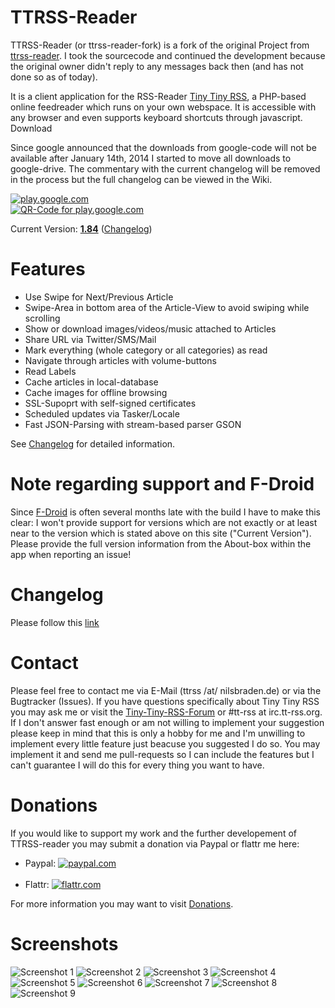 # TTRSS-Reader
TTRSS-Reader (or ttrss-reader-fork) is a fork of the original Project from [ttrss-reader](https://code.google.com/p/ttrss-reader/). I took the sourcecode and continued the development because the original owner didn't reply to any messages back then (and has not done so as of today).

It is a client application for the RSS-Reader [Tiny Tiny RSS](http://tt-rss.org/), a PHP-based online feedreader which runs on your own webspace. It is accessible with any browser and even supports keyboard shortcuts through javascript.
Download

Since google announced that the downloads from google-code will not be available after January 14th, 2014 I started to move all downloads to google-drive. The commentary with the current changelog will be removed in the process but the full changelog can be viewed in the Wiki.

[![play.google.com][3]][4]<br>
[![QR-Code for play.google.com][5]][4]

Current Version: [**1.84**](https://github.com/nilsbraden/ttrss-reader-fork/releases) ([Changelog](https://github.com/nilsbraden/ttrss-reader-fork/wiki/Changelog))

# Features
 * Use Swipe for Next/Previous Article
 * Swipe-Area in bottom area of the Article-View to avoid swiping while scrolling
 * Show or download images/videos/music attached to Articles
 * Share URL via Twitter/SMS/Mail
 * Mark everything (whole category or all categories) as read
 * Navigate through articles with volume-buttons
 * Read Labels
 * Cache articles in local-database
 * Cache images for offline browsing
 * SSL-Supoprt with self-signed certificates
 * Scheduled updates via Tasker/Locale
 * Fast JSON-Parsing with stream-based parser GSON 

See [Changelog](https://github.com/nilsbraden/ttrss-reader-fork/wiki/Changelog) for detailed information.

# Note regarding support and F-Droid
Since [F-Droid](https://f-droid.org/repository/browse/?fdid=org.ttrssreader) is often several months late with the build I have to make this clear: I won't provide support for versions which are not exactly or at least near to the version which is stated above on this site ("Current Version"). Please provide the full version information from the About-box within the app when reporting an issue!

# Changelog
Please follow this [link](https://github.com/nilsbraden/ttrss-reader-fork/wiki/Changelog)

# Contact
Please feel free to contact me via E-Mail (ttrss /at/ nilsbraden.de) or via the Bugtracker (Issues). If you have questions specifically about Tiny Tiny RSS you may ask me or visit the [Tiny-Tiny-RSS-Forum](http://tt-rss.org/forum/) or #tt-rss at irc.tt-rss.org. If I don't answer fast enough or am not willing to implement your suggestion please keep in mind that this is only a hobby for me and I'm unwilling to implement every little feature just beacuse you suggested I do so. You may implement it and send me pull-requests so I can include the features but I can't guarantee I will do this for every thing you want to have.

# Donations
If you would like to support my work and the further developement of TTRSS-reader you may submit a donation via Paypal or flattr me here:
 * Paypal: [![paypal.com][1]][2]<br><br>
 * Flattr: [![flattr.com][6]][7]

For more information you may want to visit [Donations](https://github.com/nilsbraden/ttrss-reader-fork/wiki/Donations).

# Screenshots
![Screenshot 1](http://nilsbraden.de/android/screenshots/small/device-2014-01-02-163718_1.png)
![Screenshot 2](http://nilsbraden.de/android/screenshots/small/device-2014-01-02-163709_1.png)
![Screenshot 3](http://nilsbraden.de/android/screenshots/small/device-2014-01-02-163755_1.png)
![Screenshot 4](http://nilsbraden.de/android/screenshots/small/device-2014-01-02-163740_1.png)
![Screenshot 5](http://nilsbraden.de/android/screenshots/small/Screenshot_2014-01-02-16-34-03_1.png)
![Screenshot 6](http://nilsbraden.de/android/screenshots/small/Screenshot_2014-01-02-16-34-16_1.png)
![Screenshot 7](http://nilsbraden.de/android/screenshots/small/Screenshot_2014-01-02-16-34-39_1.png)
![Screenshot 8](http://nilsbraden.de/android/screenshots/small/Screenshot_2014-01-02-16-35-11_1.png)
![Screenshot 9](http://nilsbraden.de/android/screenshots/small/Screenshot_2014-01-02-16-35-30_1.png)

[1]: https://nilsbraden.de/android/tt-rss/btn_donateCC_LG.gif
[2]: https://www.paypal.com/cgi-bin/webscr?cmd=_s-xclick&hosted_button_id=SD4AN4APNW6B4
[3]: https://www.nilsbraden.de/android/tt-rss/60_avail_market_logo2.png
[4]: https://play.google.com/store/apps/details?id=org.ttrssreader
[5]: https://www.nilsbraden.de/android/tt-rss/qrcode.png
[6]: https://www.nilsbraden.de/android/tt-rss/Flattr.svg.png
[7]: http://flattr.com/thing/382465/TTRSS-Reader

